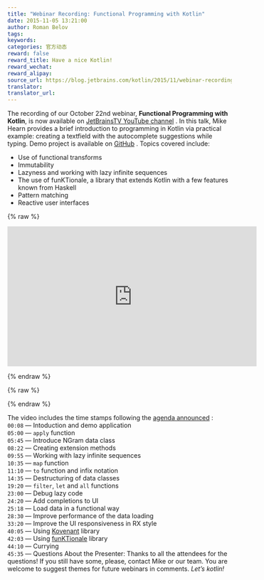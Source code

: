 ```yaml
---
title: "Webinar Recording: Functional Programming with Kotlin"
date: 2015-11-05 13:21:00
author: Roman Belov
tags:
keywords:
categories: 官方动态
reward: false
reward_title: Have a nice Kotlin!
reward_wechat:
reward_alipay:
source_url: https://blog.jetbrains.com/kotlin/2015/11/webinar-recording-functional-programming-with-kotlin/
translator:
translator_url:
---
```


The recording of our October 22nd webinar, **Functional Programming with Kotlin**, is now available on [JetBrainsTV YouTube channel](https://youtu.be/AhA-Q7MOre0) .
In this talk, Mike Hearn provides a brief introduction to programming in Kotlin via practical example: creating a textfield with the autocomplete suggestions while typing. Demo project is available on [GitHub](https://github.com/mikehearn/KotlinFPWebinar) .
Topics covered include:

* Use of functional transforms
* Immutability
* Lazyness and working with lazy infinite sequences
* The use of funKTionale, a library that extends Kotlin with a few features known from Haskell
* Pattern matching
* Reactive user interfaces


{% raw %}
<p><iframe allowfullscreen="" frameborder="0" height="315" src="https://www.youtube.com/embed/AhA-Q7MOre0" width="560"></iframe></p>
{% endraw %}


{% raw %}
<p><span id="more-3081"></span></p>
{% endraw %}

The video includes the time stamps following the [agenda announced](http://blog.jetbrains.com/kotlin/2015/10/join-live-webinar-functional-programming-with-kotlin/) :<br/>
`00:08` — Intoduction and demo application<br/>
`05:00` — `apply` function<br/>
`05:45` — Introduce NGram data class<br/>
`08:22` — Creating extension methods<br/>
`09:55` — Working with lazy infinite sequences<br/>
`10:35` — `map` function<br/>
`11:10` — `to` function and infix notation<br/>
`14:35` — Destructuring of data classes<br/>
`19:20` — `filter`, `let` and `all` functions<br/>
`23:00` — Debug lazy code<br/>
`24:20` — Add completions to UI<br/>
`25:18` — Load data in a functional way<br/>
`28:30` — Improve performance of the data loading<br/>
`33:20` — Improve the UI responsiveness in RX style<br/>
`40:05` — Using [Kovenant](https://github.com/mplatvoet/kovenant) library<br/>
`42:03` — Using [funKTionale](https://github.com/MarioAriasC/funKTionale) library<br/>
`44:10` — Currying<br/>
`45:35` — Questions
About the Presenter:
Thanks to all the attendees for the questions! If you still have some, please, contact Mike or our team.
You are welcome to suggest themes for future webinars in comments.
<em>Let’s kotlin!</em>
